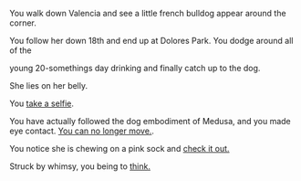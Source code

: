 You walk down Valencia and see a little french bulldog appear around the corner.

You follow her down 18th and end up at Dolores Park. You dodge around all of the 

young 20-somethings day drinking and finally catch up to the dog. 

She lies on her belly. 

You [take a selfie](../selfie/selfie.md).

You have actually followed the dog embodiment of Medusa, 
and you made eye contact. [You can no longer move.](../virtualreality/oculus.md).

You notice she is chewing on a pink sock and [check it out.](../fill-sock/fill-sock.md)

Struck by whimsy, you being to [think.](../flan/flan.md)